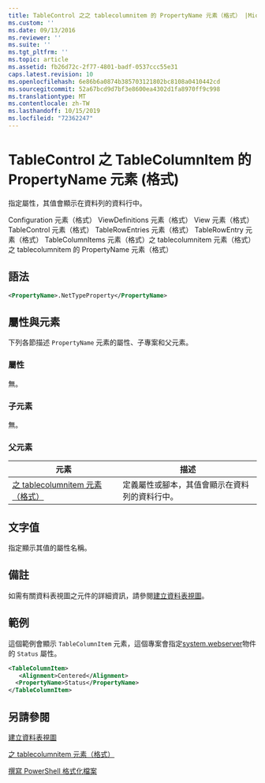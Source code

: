 ```yaml
---
title: TableControl 之之 tablecolumnitem 的 PropertyName 元素（格式） |Microsoft Docs
ms.custom: ''
ms.date: 09/13/2016
ms.reviewer: ''
ms.suite: ''
ms.tgt_pltfrm: ''
ms.topic: article
ms.assetid: fb26d72c-2f77-4801-badf-0537ccc55e31
caps.latest.revision: 10
ms.openlocfilehash: 6e86b6a0874b385703121802bc8108a0410442cd
ms.sourcegitcommit: 52a67bcd9d7bf3e8600ea4302d1fa8970ff9c998
ms.translationtype: MT
ms.contentlocale: zh-TW
ms.lasthandoff: 10/15/2019
ms.locfileid: "72362247"
---
```

# <a name="propertyname-element-for-tablecolumnitem-for-tablecontrol-format"></a>TableControl 之 TableColumnItem 的 PropertyName 元素 (格式)

指定屬性，其值會顯示在資料列的資料行中。

Configuration 元素（格式） ViewDefinitions 元素（格式） View 元素（格式） TableControl 元素（格式） TableRowEntries 元素（格式） TableRowEntry 元素（格式） TableColumnItems 元素（格式）之 tablecolumnitem 元素（格式）之 tablecolumnitem 的 PropertyName 元素（格式）

## <a name="syntax"></a>語法

```xml
<PropertyName>.NetTypeProperty</PropertyName>
```

## <a name="attributes-and-elements"></a>屬性與元素

下列各節描述 `PropertyName` 元素的屬性、子專案和父元素。

### <a name="attributes"></a>屬性

無。

### <a name="child-elements"></a>子元素

無。

### <a name="parent-elements"></a>父元素

|元素|描述|
|-------------|-----------------|
|[之 tablecolumnitem 元素（格式）](./tablecolumnitem-element-for-tablecolumnitems-for-tablecontrol-format.md)|定義屬性或腳本，其值會顯示在資料列的資料行中。|

## <a name="text-value"></a>文字值

指定顯示其值的屬性名稱。

## <a name="remarks"></a>備註

如需有關資料表視圖之元件的詳細資訊，請參閱[建立資料表視圖](./creating-a-table-view.md)。

## <a name="example"></a>範例

這個範例會顯示 `TableColumnItem` 元素，這個專案會指定[system.webserver](/dotnet/api/System.Diagnostics.Process)物件的 `Status` 屬性。

```xml
<TableColumnItem>
   <Alignment>Centered</Alignment>
  <PropertyName>Status</PropertyName>
</TableColumnItem>

```

## <a name="see-also"></a>另請參閱

[建立資料表視圖](./creating-a-table-view.md)

[之 tablecolumnitem 元素（格式）](./tablecolumnitem-element-for-tablecolumnitems-for-tablecontrol-format.md)

[撰寫 PowerShell 格式化檔案](./writing-a-powershell-formatting-file.md)
